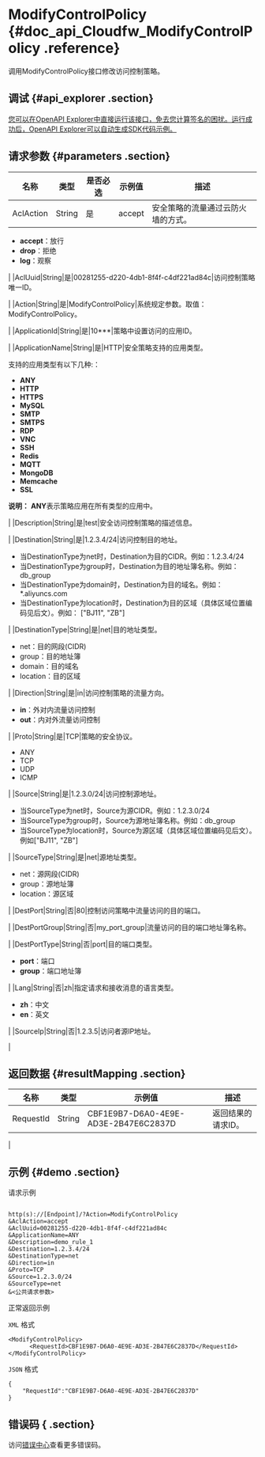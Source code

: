 # ModifyControlPolicy {#doc_api_Cloudfw_ModifyControlPolicy .reference}

调用ModifyControlPolicy接口修改访问控制策略。

## 调试 {#api_explorer .section}

[您可以在OpenAPI Explorer中直接运行该接口，免去您计算签名的困扰。运行成功后，OpenAPI Explorer可以自动生成SDK代码示例。](https://api.aliyun.com/#product=Cloudfw&api=ModifyControlPolicy&type=RPC&version=2017-12-07)

## 请求参数 {#parameters .section}

|名称|类型|是否必选|示例值|描述|
|--|--|----|---|--|
|AclAction|String|是|accept|安全策略的流量通过云防火墙的方式。

 -   **accept**：放行
-   **drop**：拒绝
-   **log**：观察

 |
|AclUuid|String|是|00281255-d220-4db1-8f4f-c4df221ad84c|访问控制策略唯一ID。

 |
|Action|String|是|ModifyControlPolicy|系统规定参数。取值：ModifyControlPolicy。

 |
|ApplicationId|String|是|10\*\*\*|策略中设置访问的应用ID。

 |
|ApplicationName|String|是|HTTP|安全策略支持的应用类型。

 支持的应用类型有以下几种:：

 -   **ANY**
-   **HTTP**
-   **HTTPS**
-   **MySQL**
-   **SMTP**
-   **SMTPS**
-   **RDP**
-   **VNC**
-   **SSH**
-   **Redis**
-   **MQTT**
-   **MongoDB**
-   **Memcache**
-   **SSL**

 **说明：** **ANY**表示策略应用在所有类型的应用中。

 |
|Description|String|是|test|安全访问控制策略的描述信息。

 |
|Destination|String|是|1.2.3.4/24|访问控制目的地址。

 -   当DestinationType为net时，Destination为目的CIDR。例如：1.2.3.4/24
-   当DestinationType为group时，Destination为目的地址簿名称。例如：db\_group
-   当DestinationType为domain时，Destination为目的域名。例如：\*.aliyuncs.com
-   当DestinationType为location时，Destination为目的区域（具体区域位置编码见后文）。例如： \["BJ11", "ZB"\]

 |
|DestinationType|String|是|net|目的地址类型。

 -   net：目的网段\(CIDR\)
-   group：目的地址簿
-   domain：目的域名
-   location：目的区域

 |
|Direction|String|是|in|访问控制策略的流量方向。

 -   **in**：外对内流量访问控制
-   **out**：内对外流量访问控制

 |
|Proto|String|是|TCP|策略的安全协议。

 -   ANY
-   TCP
-   UDP
-   ICMP

 |
|Source|String|是|1.2.3.0/24|访问控制源地址。

 -   当SourceType为net时，Source为源CIDR。例如：1.2.3.0/24
-   当SourceType为group时，Source为源地址簿名称。例如：db\_group
-   当SourceType为location时，Source为源区域（具体区域位置编码见后文）。例如\["BJ11", "ZB"\]

 |
|SourceType|String|是|net|源地址类型。

 -   net：源网段\(CIDR\)
-   group：源地址簿
-   location：源区域

 |
|DestPort|String|否|80|控制访问策略中流量访问的目的端口。

 |
|DestPortGroup|String|否|my\_port\_group|流量访问的目的端口地址簿名称。

 |
|DestPortType|String|否|port|目的端口类型。

 -   **port**：端口
-   **group**：端口地址簿

 |
|Lang|String|否|zh|指定请求和接收消息的语言类型。

 -   **zh**：中文
-   **en**：英文

 |
|SourceIp|String|否|1.2.3.5|访问者源IP地址。

 |

## 返回数据 {#resultMapping .section}

|名称|类型|示例值|描述|
|--|--|---|--|
|RequestId|String|CBF1E9B7-D6A0-4E9E-AD3E-2B47E6C2837D|返回结果的请求ID。

 |

## 示例 {#demo .section}

请求示例

``` {#request_demo}

http(s)://[Endpoint]/?Action=ModifyControlPolicy
&AclAction=accept
&AclUuid=00281255-d220-4db1-8f4f-c4df221ad84c
&ApplicationName=ANY
&Description=demo_rule_1
&Destination=1.2.3.4/24
&DestinationType=net
&Direction=in
&Proto=TCP
&Source=1.2.3.0/24
&SourceType=net
&<公共请求参数>

```

正常返回示例

`XML` 格式

``` {#xml_return_success_demo}
<ModifyControlPolicy>
	  <RequestId>CBF1E9B7-D6A0-4E9E-AD3E-2B47E6C2837D</RequestId>
</ModifyControlPolicy>
```

`JSON` 格式

``` {#json_return_success_demo}
{
	"RequestId":"CBF1E9B7-D6A0-4E9E-AD3E-2B47E6C2837D"
}
```

## 错误码 { .section}

访问[错误中心](https://error-center.aliyun.com/status/product/Cloudfw)查看更多错误码。

